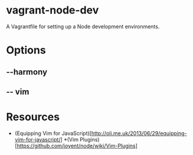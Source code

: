 # vagrant-node-dev

A Vagrantfile for setting up a Node development environments.

# Options

## --harmony

## -- vim

# Resources

* (Equipping Vim for JavaScript)[http://oli.me.uk/2013/06/29/equipping-vim-for-javascript/]
*(Vim Plugins)[https://github.com/joyent/node/wiki/Vim-Plugins]
